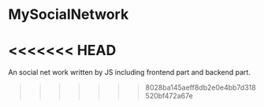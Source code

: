 # MySocialNetwork
<<<<<<< HEAD
=======
An social net work written by JS including frontend part and backend part.
>>>>>>> 8028ba145aeff8db2e0e4bb7d318520bf472a67e

